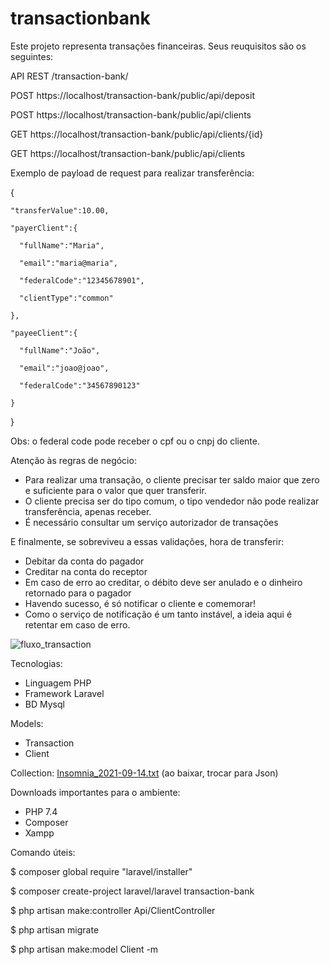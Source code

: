 # transactionbank

Este projeto representa transações financeiras.
Seus reuquisitos são os seguintes:

API REST /transaction-bank/

POST https://localhost/transaction-bank/public/api/deposit

POST https://localhost/transaction-bank/public/api/clients

GET  https://localhost/transaction-bank/public/api/clients/{id}

GET  https://localhost/transaction-bank/public/api/clients

Exemplo de payload de request para realizar transferência:


  {

    "transferValue":10.00,

    "payerClient":{

      "fullName":"Maria",

      "email":"maria@maria",

      "federalCode":"12345678901",

      "clientType":"common"

    },

    "payeeClient":{

      "fullName":"João",

      "email":"joao@joao",

      "federalCode":"34567890123"

    }

  }

Obs: o federal code pode receber o cpf ou o cnpj do cliente.

Atenção às regras de negócio:
- Para realizar uma transação, o cliente precisar ter saldo maior que zero e suficiente para o valor que quer transferir.
- O cliente precisa ser do tipo comum, o tipo vendedor não pode realizar transferência, apenas receber.
- É necessário consultar um serviço autorizador de transações

E finalmente, se sobreviveu a essas validações, hora de transferir:
- Debitar da conta do pagador
- Creditar na conta do receptor
- Em caso de erro ao creditar, o débito deve ser anulado e o dinheiro retornado para o pagador
- Havendo sucesso, é só notificar o cliente e comemorar!
- Como o serviço de notificação é um tanto instável, a ideia aqui é retentar em caso de erro.


![fluxo_transaction](https://user-images.githubusercontent.com/90669813/133196913-f13b2063-a3c4-4640-b62d-bdddf3a77728.jpg)

Tecnologias:
- Linguagem PHP
- Framework Laravel
- BD Mysql

Models:
- Transaction
- Client
 
Collection: [Insomnia_2021-09-14.txt](https://github.com/nicolepspires/transactionbank/files/7158981/Insomnia_2021-09-14.txt)
(ao baixar, trocar para Json)

Downloads importantes para o ambiente:
- PHP 7.4
- Composer
- Xampp

Comando úteis: 

$ composer global require "laravel/installer"

$ composer create-project laravel/laravel transaction-bank

$ php artisan make:controller Api/ClientController

$ php artisan migrate

$ php artisan make:model Client -m

